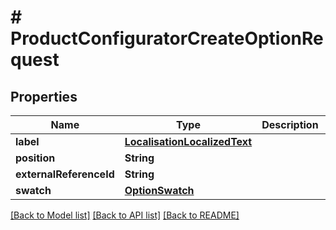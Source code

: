 # # ProductConfiguratorCreateOptionRequest


## Properties 


Name | Type | Description | Notes
------------ | ------------- | ------------- | -------------
**label**| [**LocalisationLocalizedText**](LocalisationLocalizedText.md) |   | [optional]
**position**| **String** |   | [optional]
**externalReferenceId**| **String** |   | [optional]
**swatch**| [**OptionSwatch**](OptionSwatch.md) |   | [optional]


[[Back to Model list]](../../README.md#models) [[Back to API list]](../../README.md#endpoints) [[Back to README]](../../README.md)

